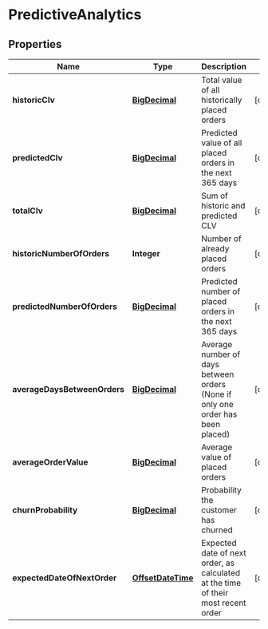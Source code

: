 # PredictiveAnalytics

## Properties
Name | Type | Description | Notes
------------ | ------------- | ------------- | -------------
**historicClv** | [**BigDecimal**](BigDecimal.md) | Total value of all historically placed orders |  [optional]
**predictedClv** | [**BigDecimal**](BigDecimal.md) | Predicted value of all placed orders in the next 365 days |  [optional]
**totalClv** | [**BigDecimal**](BigDecimal.md) | Sum of historic and predicted CLV |  [optional]
**historicNumberOfOrders** | **Integer** | Number of already placed orders |  [optional]
**predictedNumberOfOrders** | [**BigDecimal**](BigDecimal.md) | Predicted number of placed orders in the next 365 days |  [optional]
**averageDaysBetweenOrders** | [**BigDecimal**](BigDecimal.md) | Average number of days between orders (None if only one order has been placed) |  [optional]
**averageOrderValue** | [**BigDecimal**](BigDecimal.md) | Average value of placed orders |  [optional]
**churnProbability** | [**BigDecimal**](BigDecimal.md) | Probability the customer has churned |  [optional]
**expectedDateOfNextOrder** | [**OffsetDateTime**](OffsetDateTime.md) | Expected date of next order, as calculated at the time of their most recent order |  [optional]
